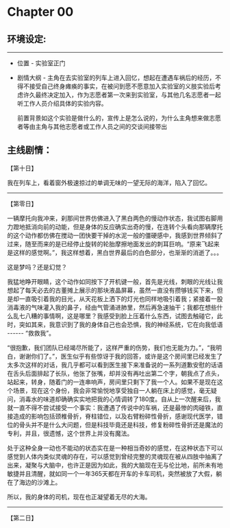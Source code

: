 # Chapter 00

## 环境设定:

---

* 位置 - 实验室正门

* 剧情大纲 - 主角在去实验室的列车上进入回忆，想起在遭遇车祸后的经历，不得不接受自己终身瘫痪的事实，在被问到愿不愿意加入实验室的义肢实验后考虑许久最终决定加入，作为志愿者第一次来到实验室，与其他几名志愿者一起听工作人员介绍具体的实验内容。

  前置背景如这个实验是做什么的，宣传上是怎么说的，为什么主角想来做志愿者等由主角与其他志愿者或工作人员之间的交谈间接带出



## 主线剧情：

【第十日】

我在列车上，看着窗外极速掠过的单调无味的一望无际的海洋，陷入了回忆。

---

【第零日】

一辆摩托向我冲来，刹那间世界仿佛进入了黑白两色的慢动作状态，我试图右脚用力蹬地抵消向前的动能，但是身体的反应确实出奇的慢，在连转个头看向那辆摩托的这个动作都仿佛在搅动一团快要干掉的水泥一般的僵硬感中，我感到世界倾斜了过来，随至而来的是已经停止旋转的轮胎摩擦地面发出的刺耳巨响。“原来飞起来是这样的感觉啊。”，我这样想着，黑白世界最后的白色部分，也渐渐的消逝了。。。

这是梦吗？还是幻觉？

我猛地睁开眼睛，这个动作如同按下了开机键一般，首先是光线，刺眼的光线让我想起了每天必去的古董摊上展示的那块液晶屏幕，虽然一直没有攒够钱买下来，但是却一直吸引着我的目光，从天花板上洒下的灯光也同样地吸引着我；紧接着一股消毒液的气味灌入我的鼻子，经由气管涌进肺里，然后再急速抽干；我都在想些什么乱七八糟的事情啊，这是哪里？我感受到脸上压着什么东西，试图去触碰它，此时，突如其来，我意识到了我的身体自己也会恐惧，我的神经系统，它在向我低语 ------ “救救我”。

“很抱歉，我们团队已经竭尽所能了，这样严重的伤势，我们也无能为力。”，“我明白，谢谢你们了。”，医生似乎有些惊讶于我的回答，或许是这个房间里已经发生了太多次这样的对话，我几乎都可以看到医生接下来准备说的一系列道歉安慰的话语在舌头后面排起了长队，他张了张嘴，却并没有再吐出第二个字，朝我点了点头，站起来，转身，随着门的一连串响声，房间里只剩下了我一个人。如果不是现在这个场景，现在这个身份，我会非常愉悦地享受独自一人躺在床上的感觉，毫无疑问，消毒水的味道却确确实实地把我的心情调转了180度。自从上一次醒来后，我就一直不得不尝试接受一个事实：我遭遇了传说中的车祸，还是最惨的肉碰铁，直接造成的影响包括颈椎骨折，脊柱错位，以及右臂粉碎性骨折，感谢现代医学，错位的骨头并不是什么大问题，但是科技毕竟还是科技，修复粉碎性骨折还是魔法的专利，并且，很遗憾，这个世界上并没有魔法。

处于这种全身一动也不能动的状态实在是一种相当奇妙的感觉，在这种状态下可以感觉到人体内类似灵魂的存在，可以感觉到曾经完整的灵魂现在被从四肢中抽离了出来，凝聚与大脑中，也许正是因为如此，我的大脑现在无与伦比地，前所未有地敏捷并且清醒，就如同一个一年365天都在开车的卡车司机，突然被放了大假，躺在了海边的沙滩上。

所以，我的身体的司机，现在也正凝望着无尽的大海。

---

【第二日】

